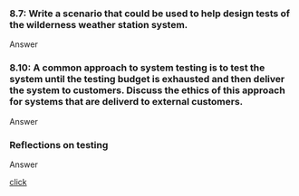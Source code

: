 <h3>8.7: Write a scenario that could be used to help design tests of the wilderness weather station system.</h3>

<p>Answer</p>

<h3>8.10: A common approach to system testing is to test the system until the testing budget is exhausted and then deliver the system to customers. Discuss the ethics of this approach for systems that are deliverd to external customers.</h3>

<p>Answer</p>

<h3>Reflections on testing</h3>

<p>Answer</p>

<a href="http://bowringj.people.cofc.edu/classes/csci%20362/docs/software.testing.introduction.pdf">click</a>
